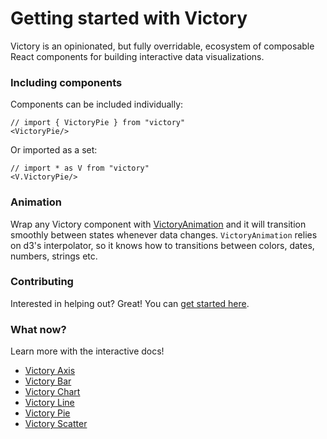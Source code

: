 # Getting started with Victory

Victory is an opinionated, but fully overridable, ecosystem of composable React components for building interactive data visualizations.

### Including components

Components can be included individually:

```playground
// import { VictoryPie } from "victory"
<VictoryPie/>
```

Or imported as a set:
```playground
// import * as V from "victory"
<V.VictoryPie/>
```
### Animation
Wrap any Victory component with [VictoryAnimation](https://github.com/FormidableLabs/victory-animation) and it will transition smoothly between states whenever data changes. `VictoryAnimation` relies on d3's interpolator, so it knows how to transitions between colors, dates, numbers, strings etc.

### Contributing
Interested in helping out? Great! You can [get started here](https://github.com/FormidableLabs/victory/blob/master/CONTRIBUTING.md).

### What now?

Learn more with the interactive docs!
* [Victory Axis](https://formidablelabs.github.io/victory-axis)
* [Victory Bar](https://formidablelabs.github.io/victory-bar)
* [Victory Chart](https://formidablelabs.github.io/victory-chart)
* [Victory Line](https://formidablelabs.github.io/victory-line)
* [Victory Pie](https://formidablelabs.github.io/victory-pie)
* [Victory Scatter](https://formidablelabs.github.io/victory-scatter)
